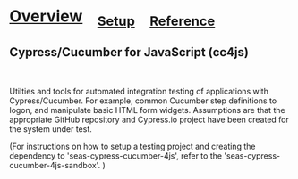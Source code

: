 

# [Overview](README.md) &nbsp;&nbsp; <sub>[Setup](README_Setup.md)</sub> &nbsp;&nbsp; <sub>[Reference](README_Reference.md)</sub>

## Cypress/Cucumber for JavaScript (cc4js)

<br/>

Utilties and tools for automated integration testing of applications with Cypress/Cucumber.  For example, common Cucumber step definitions to logon, and manipulate basic HTML form widgets.  Assumptions are that the appropriate GitHub repository and Cypress.io project have been created for the system under test.

(For instructions on how to setup a testing project and creating the dependency to 'seas-cypress-cucumber-4js', refer to the 'seas-cypress-cucumber-4js-sandbox'. )
